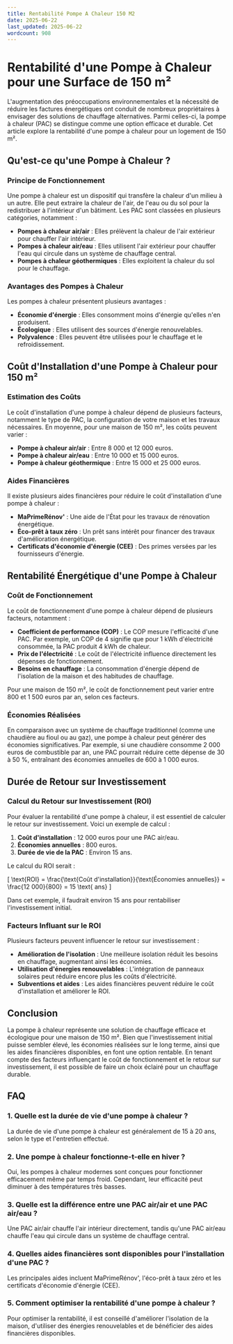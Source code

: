 ```yaml
---
title: Rentabilité Pompe A Chaleur 150 M2
date: 2025-06-22
last_updated: 2025-06-22
wordcount: 908
---
```


# Rentabilité d'une Pompe à Chaleur pour une Surface de 150 m²

L'augmentation des préoccupations environnementales et la nécessité de réduire les factures énergétiques ont conduit de nombreux propriétaires à envisager des solutions de chauffage alternatives. Parmi celles-ci, la pompe à chaleur (PAC) se distingue comme une option efficace et durable. Cet article explore la rentabilité d'une pompe à chaleur pour un logement de 150 m².

## Qu'est-ce qu'une Pompe à Chaleur ?

### Principe de Fonctionnement

Une pompe à chaleur est un dispositif qui transfère la chaleur d'un milieu à un autre. Elle peut extraire la chaleur de l'air, de l'eau ou du sol pour la redistribuer à l'intérieur d'un bâtiment. Les PAC sont classées en plusieurs catégories, notamment :

- **Pompes à chaleur air/air** : Elles prélèvent la chaleur de l'air extérieur pour chauffer l'air intérieur.
- **Pompes à chaleur air/eau** : Elles utilisent l'air extérieur pour chauffer l'eau qui circule dans un système de chauffage central.
- **Pompes à chaleur géothermiques** : Elles exploitent la chaleur du sol pour le chauffage.

### Avantages des Pompes à Chaleur

Les pompes à chaleur présentent plusieurs avantages :

- **Économie d'énergie** : Elles consomment moins d'énergie qu'elles n'en produisent.
- **Écologique** : Elles utilisent des sources d'énergie renouvelables.
- **Polyvalence** : Elles peuvent être utilisées pour le chauffage et le refroidissement.

## Coût d'Installation d'une Pompe à Chaleur pour 150 m²

### Estimation des Coûts

Le coût d'installation d'une pompe à chaleur dépend de plusieurs facteurs, notamment le type de PAC, la configuration de votre maison et les travaux nécessaires. En moyenne, pour une maison de 150 m², les coûts peuvent varier :

- **Pompe à chaleur air/air** : Entre 8 000 et 12 000 euros.
- **Pompe à chaleur air/eau** : Entre 10 000 et 15 000 euros.
- **Pompe à chaleur géothermique** : Entre 15 000 et 25 000 euros.

### Aides Financières

Il existe plusieurs aides financières pour réduire le coût d'installation d'une pompe à chaleur :

- **MaPrimeRénov'** : Une aide de l'État pour les travaux de rénovation énergétique.
- **Éco-prêt à taux zéro** : Un prêt sans intérêt pour financer des travaux d'amélioration énergétique.
- **Certificats d'économie d'énergie (CEE)** : Des primes versées par les fournisseurs d'énergie.

## Rentabilité Énergétique d'une Pompe à Chaleur

### Coût de Fonctionnement

Le coût de fonctionnement d'une pompe à chaleur dépend de plusieurs facteurs, notamment :

- **Coefficient de performance (COP)** : Le COP mesure l'efficacité d'une PAC. Par exemple, un COP de 4 signifie que pour 1 kWh d'électricité consommée, la PAC produit 4 kWh de chaleur.
- **Prix de l'électricité** : Le coût de l'électricité influence directement les dépenses de fonctionnement.
- **Besoins en chauffage** : La consommation d'énergie dépend de l'isolation de la maison et des habitudes de chauffage.

Pour une maison de 150 m², le coût de fonctionnement peut varier entre 800 et 1 500 euros par an, selon ces facteurs.

### Économies Réalisées

En comparaison avec un système de chauffage traditionnel (comme une chaudière au fioul ou au gaz), une pompe à chaleur peut générer des économies significatives. Par exemple, si une chaudière consomme 2 000 euros de combustible par an, une PAC pourrait réduire cette dépense de 30 à 50 %, entraînant des économies annuelles de 600 à 1 000 euros.

## Durée de Retour sur Investissement

### Calcul du Retour sur Investissement (ROI)

Pour évaluer la rentabilité d'une pompe à chaleur, il est essentiel de calculer le retour sur investissement. Voici un exemple de calcul :

1. **Coût d'installation** : 12 000 euros pour une PAC air/eau.
2. **Économies annuelles** : 800 euros.
3. **Durée de vie de la PAC** : Environ 15 ans.

Le calcul du ROI serait :

\[
\text{ROI} = \frac{\text{Coût d'installation}}{\text{Économies annuelles}} = \frac{12 000}{800} = 15 \text{ ans}
\]

Dans cet exemple, il faudrait environ 15 ans pour rentabiliser l'investissement initial.

### Facteurs Influant sur le ROI

Plusieurs facteurs peuvent influencer le retour sur investissement :

- **Amélioration de l'isolation** : Une meilleure isolation réduit les besoins en chauffage, augmentant ainsi les économies.
- **Utilisation d'énergies renouvelables** : L'intégration de panneaux solaires peut réduire encore plus les coûts d'électricité.
- **Subventions et aides** : Les aides financières peuvent réduire le coût d'installation et améliorer le ROI.

## Conclusion

La pompe à chaleur représente une solution de chauffage efficace et écologique pour une maison de 150 m². Bien que l'investissement initial puisse sembler élevé, les économies réalisées sur le long terme, ainsi que les aides financières disponibles, en font une option rentable. En tenant compte des facteurs influençant le coût de fonctionnement et le retour sur investissement, il est possible de faire un choix éclairé pour un chauffage durable.

## FAQ

### 1. Quelle est la durée de vie d'une pompe à chaleur ?

La durée de vie d'une pompe à chaleur est généralement de 15 à 20 ans, selon le type et l'entretien effectué.

### 2. Une pompe à chaleur fonctionne-t-elle en hiver ?

Oui, les pompes à chaleur modernes sont conçues pour fonctionner efficacement même par temps froid. Cependant, leur efficacité peut diminuer à des températures très basses.

### 3. Quelle est la différence entre une PAC air/air et une PAC air/eau ?

Une PAC air/air chauffe l'air intérieur directement, tandis qu'une PAC air/eau chauffe l'eau qui circule dans un système de chauffage central.

### 4. Quelles aides financières sont disponibles pour l'installation d'une PAC ?

Les principales aides incluent MaPrimeRénov', l'éco-prêt à taux zéro et les certificats d'économie d'énergie (CEE).

### 5. Comment optimiser la rentabilité d'une pompe à chaleur ?

Pour optimiser la rentabilité, il est conseillé d'améliorer l'isolation de la maison, d'utiliser des énergies renouvelables et de bénéficier des aides financières disponibles.